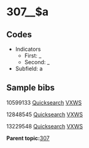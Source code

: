 # 307\_\_$a

## Codes

-   Indicators
    -   First: \_
    -   Second: \_
-   Subfield: a

## Sample bibs

10599133 [Quicksearch](https://search.library.yale.edu/catalog/10599133) [VXWS](http://prodorbis.library.yale.edu:7014/vxws/GetHoldingsService?bibId=10599133)

12848545 [Quicksearch](https://search.library.yale.edu/catalog/12848545) [VXWS](http://prodorbis.library.yale.edu:7014/vxws/GetHoldingsService?bibId=12848545)

13229548 [Quicksearch](https://search.library.yale.edu/catalog/13229548) [VXWS](http://prodorbis.library.yale.edu:7014/vxws/GetHoldingsService?bibId=13229548)

**Parent topic:**[307](../../tags/307/307.md)


